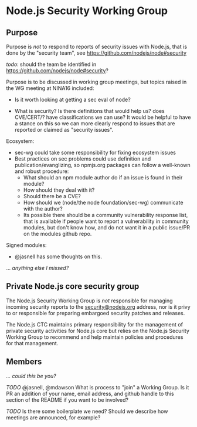 # Node.js Security Working Group

## Purpose

Purpose is *not* to respond to reports of security issues with Node.js, that is
done by the "security team", see https://github.com/nodejs/node#security

*todo*: should the team be identified in
https://github.com/nodejs/node#security?

Purpose is to be discussed in working group meetings, but topics raised in the
WG meeting at NINA16 included:

- Is it worth looking at getting a sec eval of node?

- What is security? Is there definitions that would help us? does CVE/CERT/?
  have classifications we can use? It would be helpful to have a stance on this
  so we can more clearly respond to issues that are reported or claimed as
  "security issues".

Ecosystem:

- sec-wg could take some responsibility for fixing ecosystem issues
- Best practices on sec problems could use definition and
  publication/evanglizing, so npmjs.org packages can follow a well-known and
  robust procedure:
  - What should an npm module author do if an issue is found in their module?
  - How should they deal with it?
  - Should there be a CVE?
  - How should we (node/the node foundation/sec-wg) communicate with the
    author?
  - Its possible there should be a community vulnerability response list, that
    is available if people want to report a vulnerability in community modules,
    but don't know how, and do not want it in a public issue/PR on the modules
    github repo.

Signed modules:
- @jasnell has some thoughts on this.

... _anything else I missed?_


## Private Node.js core security group

The Node.js Security Working Group is _not_ responsible for managing incoming security reports to the security@nodejs.org address, nor is it privy to or responsible for preparing embargoed security patches and releases.

The Node.js CTC maintains primary responsibility for the management of private security activities for Node.js core but relies on the Node.js Security Working Group to recommend and help maintain policies and procedures for that management.

## Members

_... could this be you?_

*TODO* @jasnell, @mdawson What is process to "join" a Working Group. Is it PR an
addition of your name, email address, and github handle to this section of the
README if you want to be involved?


*TODO* Is there some boilerplate we need? Should we describe how meetings are
announced, for example?
